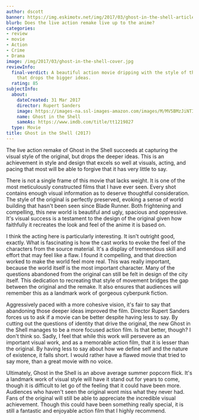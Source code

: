 ```yaml
---
author: dscott
banner: https://img.eskimotv.net/img/2017/03/ghost-in-the-shell-article1.jpg
blurb: Does the live action remake live up to the anime?
categories:
- review
- movie
- Action
- Crime
- Drama
image: /img/2017/03/ghost-in-the-shell-cover.jpg
reviewInfo:
  final-verdict: A beautiful action movie dripping with the style of the original
    that drops the bigger ideas.
  rating: 85
subjectInfo:
  about:
    dateCreated: 31 Mar 2017
    director: Rupert Sanders
    image: https://images-na.ssl-images-amazon.com/images/M/MV5BMzJiNTI3MjItMGJiMy00YzA1LTg2MTItZmE1ZmRhOWQ0NGY1XkEyXkFqcGdeQXVyOTk4MTM0NQ@@._V1_SX300.jpg
    name: Ghost in the Shell
    sameAs: https://www.imdb.com/title/tt1219827
  type: Movie
title: Ghost in the Shell (2017)
---
```


The live action remake of Ghost in the Shell succeeds at capturing the visual style of the original, but drops the deeper ideas. This is an achievement in style and design that excels so well at visuals, acting, and pacing that most will be able to forgive that it has very little to say.

There is not a single frame of this movie that lacks weight. It is one of the most meticulously constructed films that I have ever seen. Every shot contains enough visual information as to deserve thoughtful consideration. The style of the original is perfectly preserved, evoking a sense of world building that hasn't been seen since Blade Runner. Both frightening and compelling, this new world is beautiful and ugly, spacious and oppressive. It's visual success is a testament to the design of the original given how faithfully it recreates the look and feel of the anime it is based on.

I think the acting here is particularly interesting. It isn't outright good, exactly. What is fascinating is how the cast works to evoke the feel of the characters from the source material. It's a display of tremendous skill and effort that may feel like a flaw. I found it compelling, and that direction worked to make the world feel more real. This was really important, because the world itself is the most important character. Many of the questions abandoned from the original can still be felt in design of the city itself. This dedication to recreating that style of movement bridges the gap between the original and the remake. It also ensures that audiences will remember this as a landmark work of gorgeous cyberpunk fiction.

Aggressively paced with a more cohesive vision, it's fair to say that abandoning those deeper ideas improved the film. Director Rupert Sanders forces us to ask if a movie can be better despite having less to say. By cutting out the questions of identity that drive the original, the new Ghost in the Shell manages to be a more focused action film. Is that better, though? I don't think so. Sadly, I feel that while this work will persevere as an important visual work, and as a memorable action film, that it is lesser than the original. By having less to say about how we define self and the nature of existence, it falls short. I would rather have a flawed movie that tried to say more, than a great movie with no voice.

Ultimately, Ghost in the Shell is an above average summer popcorn flick. It's a landmark work of visual style will have it stand out for years to come, though it is difficult to let go of the feeling that it could have been more. Audiences who haven't seen the original wont miss what they never had. Fans of the original will still be able to appreciate the incredible visual achievement. Though this could have been something really special, it is still a fantastic and enjoyable action film that I highly recommend.